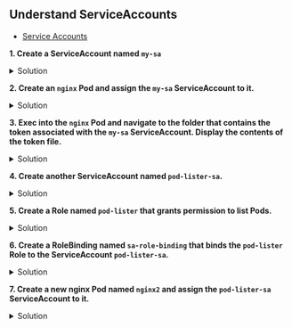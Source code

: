 ## Understand ServiceAccounts

* [Service Accounts](https://kubernetes.io/docs/tasks/configure-pod-container/configure-service-account/ "Service Accounts")

**1.	Create a ServiceAccount named <code>my-sa</code>**

<details><summary>Solution</summary>

<p>

```bash
kubectl create sa my-sa
```
</p>
</details>



**2.	Create an <code>nginx</code> Pod and assign the <code>my-sa</code> ServiceAccount to it.**

<details><summary>Solution</summary>

<p>

```bash
kubectl run nginx --image=nginx --dry-run=client -o yaml > nginx.yaml
```

nginx.yaml

```YAML
apiVersion: v1
kind: Pod
metadata:
  creationTimestamp: null
  labels:
    run: nginx
  name: nginx
spec:
  serviceAccountName: my-sa    #add
  containers:
  - image: nginx
    name: nginx
    resources: {}
  dnsPolicy: ClusterFirst
  restartPolicy: Always
status: {}
```
```bash
kubectl apply -f nginx.yaml
kubectl describe pod nginx | grep -i "Service Account" #should display 'my-sa'
```
</p>
</details>



**3.	Exec into the <code>nginx</code> Pod and navigate to the folder that contains the token associated with the <code>my-sa</code> ServiceAccount. Display the contents of the token file.**

<details><summary>Solution</summary>

<p>

```bash
k exec -it nginx -- sh
cd /var/run/secrets/kubernetes.io/serviceaccount
cat token
```
</p>
</details>




**4.	Create another ServiceAccount named <code>pod-lister-sa</code>.**

<details><summary>Solution</summary>

<p>

```bash
kubectl create sa pod-lister-sa
kubectl get sa
```
</p>
</details>



**5.	Create a Role named <code>pod-lister</code> that grants permission to list Pods.**

<details><summary>Solution</summary>

<p>

role.yaml

```YAML
apiVersion: rbac.authorization.k8s.io/v1
kind: Role
metadata:
  namespace: default
  name: pod-lister
rules:
- apiGroups: [""]
  resources: ["pods"]
  verbs: ["list"]
```
```bash
kubectl apply -f role.yaml
kubectl get roles
```

</p>
</details>



**6.	Create a RoleBinding named <code>sa-role-binding</code> that binds the <code>pod-lister</code> Role to the ServiceAccount <code>pod-lister-sa</code>.**

<details><summary>Solution</summary>

<p>

rolebinding.yaml

```YAML
apiVersion: rbac.authorization.k8s.io/v1
kind: RoleBinding
metadata:
  name: sa-role-binding
  namespace: default
subjects:
- kind: ServiceAccount
  name: pod-lister-sa
  namespace: default
roleRef:
  kind: Role
  name: pod-lister
  apiGroup: rbac.authorization.k8s.io

```
```bash
kubectl apply -f rolebinding.yaml
kubectl get rolebindings
```
</p>
</details>



**7.	Create a new nginx Pod named <code>nginx2</code> and assign the <code>pod-lister-sa</code> ServiceAccount to it.**

<details><summary>Solution</summary>

<p>
nginx2.yaml

```YAML
apiVersion: v1
kind: Pod
metadata:
  creationTimestamp: null
  labels:
    run: nginx2
  name: nginx2
spec:
  serviceAccountName: pod-lister-sa    #add
  containers:
  - image: nginx
    name: nginx2
    resources: {}
  dnsPolicy: ClusterFirst
  restartPolicy: Always
status: {}
```
```bash
kubectl apply -f nginx2.yaml
kubectl describe pod nginx | grep -i "Service Account" #should display 'pod-lister-sa'
```
</p>
</details>

